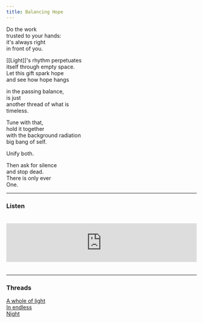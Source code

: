 ```yaml
---
title: Balancing Hope
---
```


Do the work  
trusted to your hands:  
it's always right  
in front of you.  
  
[[Light]]'s rhythm perpetuates  
itself through empty space.  
Let this gift spark hope  
and see how hope hangs  
  
in the passing balance,  
is just  
another thread of what is  
timeless.  
  
Tune with that,  
hold it together  
with the background radiation  
big bang of self.   
  
Unify both.   
  
Then ask for silence  
and stop dead.   
There is only ever  
One.    

---  

### Listen

<iframe src="https://anchor.fm/andy-tudhope/embed/episodes/Balancing-Hope-enuim1" height="102px" width="100%" style="margin: 20px 0px;" frameborder="0" scrolling="no"></iframe>

---  

### Threads  

<a href="https://thebluebook.co.za/canto-xii/spring.html" target="_blank">A whole of light</a><br/>
<a href="https://living.thebluebook.co.za/joy/filamental.html" target="_blank">In endless</a><br/>
<a href="https://dyeing.thebluebook.co.za/?stackedPages=%2Fnight" target="_blank">Night</a><br/>